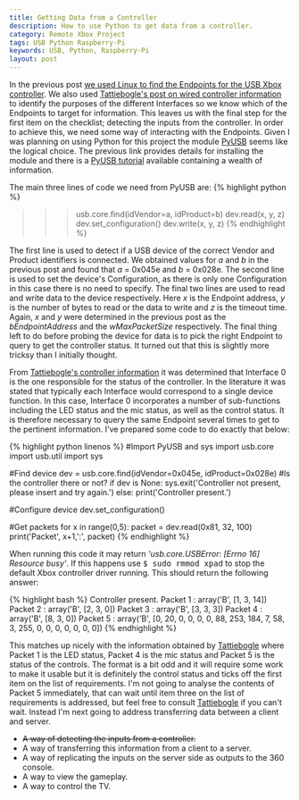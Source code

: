 ```yaml
---
title: Getting Data from a Controller
description: How to use Python to get data from a controller.
category: Remote Xbox Project
tags: USB Python Raspberry-Pi
keywords: USB, Python, Raspberry-Pi
layout: post
---
```

In the previous post [we used Linux to find the Endpoints for the USB Xbox controller](/2015/getting-information-about-a-usb-device).
We also used [Tattiebogle's post on wired controller information](http://tattiebogle.net/index.php/ProjectRoot/Xbox360Controller/UsbInfo) to identify the purposes of the different Interfaces so we know which of the Endpoints to target for information.
This leaves us with the final step for the first item on the checklist; detecting the inputs from the controller. In order to achieve this, we need some way of interacting with the Endpoints.
Given I was planning on using Python for this project the module [PyUSB](https://github.com/walac/pyusb) seems like the logical choice. The previous link provides details for installing the module and there is a [PyUSB tutorial](https://github.com/walac/pyusb/blob/master/docs/tutorial.rst) available containing a wealth of information.

The main three lines of code we need from PyUSB are:
{% highlight python %}
>>> usb.core.find(idVendor=a, idProduct=b)
>>> dev.read(x, y, z)
>>> dev.set_configuration()
>>> dev.write(x, y, z)
{% endhighlight %}

The first line is used to detect if a USB device of the correct Vendor and Product identifiers is connected.
We obtained values for *a* and *b* in the previous post and found that *a* = 0x045e and *b* = 0x028e.
The second line is used to set the device's Configuration, as there is only one Configuration in this case there is no need to specify.
The final two lines are used to read and write data to the device respectively.
Here *x* is the Endpoint address, *y* is the number of bytes to read or the data to write and *z* is the timeout time.
Again, *x* and *y* were determined in the previous post as the *bEndpointAddress* and the *wMaxPacketSize* respectively.
The final thing left to do before probing the device for data is to pick the right Endpoint to query to get the controller status.
It turned out that this is slightly more tricksy than I initially thought.

From [Tattiebogle's controller information](http://tattiebogle.net/index.php/ProjectRoot/Xbox360Controller/UsbInfo) it was determined that Interface 0 is the one responsible for the status of the controller.
In the literature it was stated that typically each Interface would correspond to a single device function.
In this case, Interface 0 incorporates a number of sub-functions including the LED status and the mic status, as well as the control status. It is therefore necessary to query the same Endpoint several times to get to the pertinent information.
I've prepared some code to do exactly that below:

{% highlight python linenos %}
#Import PyUSB and sys
import usb.core
import usb.util
import sys

#Find device
dev = usb.core.find(idVendor=0x045e, idProduct=0x028e)
#Is the controller there or not?
if dev is None:
 sys.exit('Controller not present, please insert and try again.')
else:
 print('Controller present.')

#Configure device
dev.set_configuration()

#Get packets
for x in range(0,5):
 packet = dev.read(0x81, 32, 100)
 print('Packet', x+1,':', packet)
{% endhighlight %}

When running this code it may return *'usb.core.USBError: [Errno 16] Resource busy'*.
If this happens use <kbd>$ sudo rmmod xpad</kbd> to stop the default Xbox controller driver running.
This should return the following answer:

{% highlight bash %}
Controller present.
Packet 1 : array('B', [1, 3, 14])
Packet 2 : array('B', [2, 3, 0])
Packet 3 : array('B', [3, 3, 3])
Packet 4 : array('B', [8, 3, 0])
Packet 5 : array('B', [0, 20, 0, 0, 0, 0, 88, 253, 184, 7, 58, 3, 255, 0, 0, 0, 0, 0, 0, 0])
{% endhighlight %}

This matches up nicely with the information obtained by [Tattiebogle](http://tattiebogle.net/index.php/ProjectRoot/Xbox360Controller/UsbInfo) where Packet 1 is the LED status, Packet 4 is the mic status and Packet 5 is the status of the controls.
The format is a bit odd and it will require some work to make it usable but it is definitely the control status and ticks off the first item on the list of requirements.
I'm not going to analyse the contents of Packet 5 immediately, that can wait until item three on the list of requirements is addressed, but feel free to consult [Tattiebogle](http://tattiebogle.net/index.php/ProjectRoot/Xbox360Controller/UsbInfo) if you can't wait.
Instead I'm next going to address transferring data between a client and server.

-  ~~A way of detecting the inputs from a controller.~~
-  A way of transferring this information from a client to a server.
-  A way of replicating the inputs on the server side as outputs to the 360 console.
-  A way to view the gameplay.
-  A way to control the TV.
